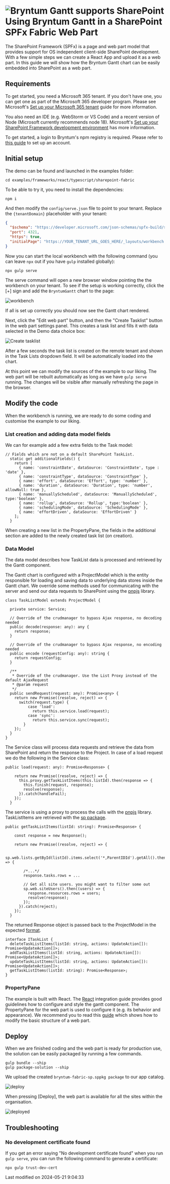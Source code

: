 <h1 class="title-with-image"><img src="Core/logo/sharepoint.svg"
alt="Bryntum Gantt supports SharePoint"/>Using Bryntum Gantt in a SharePoint SPFx Fabric Web Part</h1>

The SharePoint Framework (SPFx) is a page and web part model that provides support for OS independent client-side
SharePoint development. With a few simple steps we can create a React App and upload it as a web part. In this guide we
will show how the Bryntum Gantt chart can be easily embedded into SharePoint as a web part.

## Requirements

To get started, you need a Microsoft 365 tenant. If you don't have one, you can get one as part of the Microsoft 365 
developer program. Please see Microsoft's [Set up your Microsoft 365 tenant](https://learn.microsoft.com/en-us/sharepoint/dev/spfx/set-up-your-developer-tenant)
guide for more information.

You also need an IDE (e.g. WebStorm or VS Code) and a recent version of Node (Microsoft currently recommends node 18).
Microsoft's [Set up your SharePoint Framework development environment](https://learn.microsoft.com/en-us/sharepoint/dev/spfx/set-up-your-development-environment)
has more information.

To get started, a login to Bryntum's npm registry is required. Please refer to [this guide](#Gantt/guides/npm-repository.md)
to set up an account.

## Initial setup

The demo can be found and launched in the examples folder:

```shell
cd examples/frameworks/react/typescript/sharepoint-fabric
```

To be able to try it, you need to install the dependencies:

```shell
npm i
```

And then modify the `config/serve.json` file to point to your tenant. Replace the `{tenantDomain}` placeholder with your
tenant:

```json
{
  "$schema": "https://developer.microsoft.com/json-schemas/spfx-build/spfx-serve.schema.json",
  "port": 4321,
  "https": true,
  "initialPage": "https://YOUR_TENANT_URL_GOES_HERE/_layouts/workbench.aspx"
}
```

Now you can start the local workbench with the following command (you can leave `npx` out if you have `gulp` installed
globally):

```shell
npx gulp serve
```

The serve command will open a new browser window pointing the the workbench on your tenant. To see if the setup is 
working correctly, click the [+] sign and add the `BryntumGantt` chart to the page:

![workbench](Gantt/screen_sp_3.png)

If all is set up correctly you should now see the Gantt chart rendered.

Next, click the "Edit web part" button, and then the "Create Tasklist" button in the web part settings panel. This 
creates a task list  and fills it with data selected in the Demo data choice box:

![Create tasklist](Gantt/screen_sp_4.png)

After a few seconds the task list is created on the remote tenant and shown in the Task Lists dropdown field. It will be
automatically loaded into the chart. 

At this point we can modify the sources of the example to our liking. The web part will be rebuilt automatically as long
as we have `gulp serve` running. The changes will be visible after manually refreshing the page in the browser.

## Modify the code

When the workbench is running, we are ready to do some coding and customise the example to our liking.

### List creation and adding data model fields

We can for example add a few extra fields to the Task model:
```
// Fields which are not on a default SharePoint TaskList.
  static get additionalFields() {
    return [
      { name: 'constraintDate', dataSource: 'ConstraintDate', type : 'date' },
      { name: 'constraintType', dataSource: 'ConstraintType' },
      { name: 'effort', dataSource: 'Effort', type: 'number' },
      { name: 'duration', dataSource: 'Duration', type: 'number', allowNull: true },
      { name: 'manuallyScheduled', dataSource: 'ManuallyScheduled', type:'boolean' },
      { name: 'rollup', dataSource: 'Rollup', type:'boolean' },
      { name: 'schedulingMode', dataSource: 'SchedulingMode' },
      { name: 'effortDriven', dataSource: 'EffortDriven' }
    ];
  }
```

When creating a new list in the PropertyPane, the fields in the additional section are added to the newly created task
list (on creation).

### Data Model

The data model describes how TaskList data is processed and retrieved by the Gantt component.

The Gantt chart is configured with a ProjectModel which is the entity responsible for loading and saving data to
underlying data stores inside the Gantt chart. We override some methods used for communicating with the server and send
our data requests to SharePoint using the [pnpjs](https://pnp.github.io/pnpjs/) library.
```
class TaskListModel extends ProjectModel {

  private service: Service;

  // Override of the crudmanager to bypass Ajax response, no decoding needed
  public decode(response: any): any {
    return response;
  }

  // Override of the crudmanager to bypass Ajax response, no encoding needed
  public encode (requestConfig: any): string {
    return requestConfig;
  }

  /**
   * Override of the crudmanager. Use the List Proxy instead of the default AjaxRequest
   * @param request
   */
  public sendRequest(request: any): Promise<any> {
    return new Promise((resolve, reject) => {
      switch(request.type) {
          case 'load':
            return this.service.load(request);
          case 'sync':
            return this.service.sync(request);
        }
    });
  }
}
```

The Service class will process data requests and retrieve the data from SharePoint and return the response to the
Project. In case of a load request we do the following in the Service class:
```
public load(request: any): Promise<Response> {

    return new Promise((resolve, reject) => {
      this.proxy.getTaskListItems(this.listId).then(response => {
        this.finish(request, response);
        resolve(response);
      }).catch(handleFail);
    });
  }
```

The service is using a proxy to process the calls with the [pnpjs](https://pnp.github.io/pnpjs/) library.
TaskListItems are retrieved with the [sp package](https://pnp.github.io/pnpjs/sp/).
```
public getTaskListItems(listId: string): Promise<Response> {

    const response = new Response();

    return new Promise((resolve, reject) => {

      sp.web.lists.getById(listId).items.select('*,ParentIDId').getAll().then((tasks) => {

        /*...*/
        response.tasks.rows = ...

        // Get all site users. you might want to filter some out
        sp.web.siteUsers().then((users) => {
          response.resources.rows = users;
          resolve(response);
        });
      }).catch(reject);
    });
  }
```

The returned Response object is passed back to the ProjectModel in the expected
[format](#Gantt/guides/data/crud_manager_project.md).
```
interface ITaskList {
  deleteTaskListItems(listId: string, actions: UpdateAction[]): Promise<UpdateAction[]>;
  addTaskListItems(listId: string, actions: UpdateAction[]): Promise<UpdateAction[]>;
  updateTaskListItems(listId: string, actions: UpdateAction[]): Promise<UpdateAction[]>;
  getTaskListItems(listId: string): Promise<Response>;
}
```

### PropertyPane

The example is built with React. The [React](#Gantt/guides/integration/react/guide.md) integration guide provides good
guidelines how to configure and style the gantt component. The PropertyPane for the web part is used to configure it
(e.g. its behavior and appearance). We recommend you to read
this [guide](https://docs.microsoft.com/nl-nl/sharepoint/dev/spfx/web-parts/get-started/build-a-hello-world-web-part)
which shows how to modify the basic structure of a web part.

## Deploy

When we are finished coding and the web part is ready for production use, the solution can be easily packaged by running
a few commands.
```
gulp bundle --ship
gulp package-solution --ship
```

We upload the created `bryntum-fabric-sp.sppkg package` to our app catalog.

![deploy](Gantt/screen_sp_5.png)

When pressing [Deploy], the web part is available for all the sites within the organisation.

![deployed](Gantt/screen_sp_6.png)

## Troubleshooting

### No development certificate found
If you get an error saying "No development certificate found" when you run `gulp serve`, you can run the following 
command to generate a certificate:

```shell
npx gulp trust-dev-cert
```


<p class="last-modified">Last modified on 2024-05-21 9:04:33</p>
